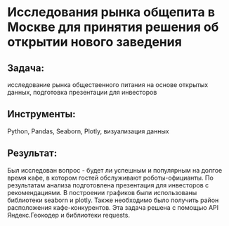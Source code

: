 # Исследования рынка общепита в Москве для принятия решения об открытии нового заведения

## Задача:
исследование рынка общественного питания на основе открытых данных, подготовка презентации для инвесторов

## Инструменты: 
Python, Pandas, Seaborn, Plotly, визуализация данных

## Результат:
Был исследован вопрос - будет ли успешным и популярным на долгое время кафе, в котором гостей обслуживают роботы-официанты. По результатам анализа подготовлена презентация для инвесторов с рекомендациями. В построении графиков были использованы библиотеки seaborn и plotly. Также необходимо было получить район расположения
кафе-конкурентов. Эта задача решена с помощью API Яндекс.Геокодер и библиотеки requests.
